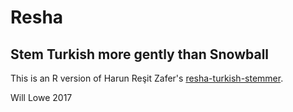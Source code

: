 # Resha

## Stem Turkish more gently than Snowball

This is an R version of Harun Reşit Zafer's [resha-turkish-stemmer](https://github.com/hrzafer/resha-turkish-stemmer).

Will Lowe 2017
